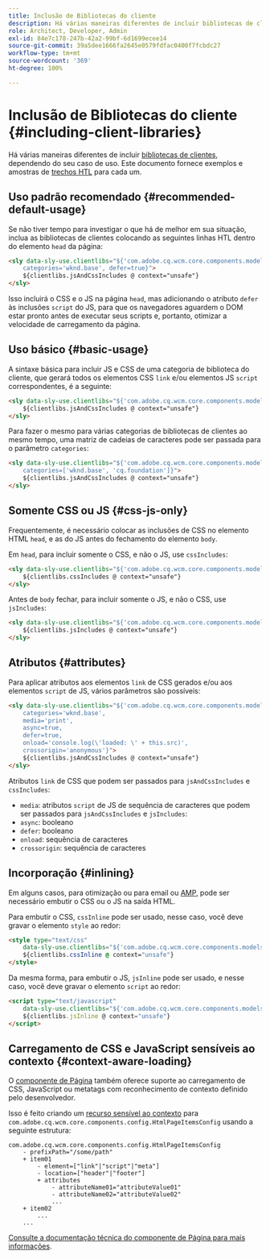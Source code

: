 ```yaml
---
title: Inclusão de Bibliotecas do cliente
description: Há várias maneiras diferentes de incluir bibliotecas de clientes, dependendo do seu caso de uso.
role: Architect, Developer, Admin
exl-id: 84e7c178-247b-42a2-99bf-6d1699ecee14
source-git-commit: 39a5dee1666fa2645e0579fdfac0400f7fcbdc27
workflow-type: tm+mt
source-wordcount: '369'
ht-degree: 100%

---
```


# Inclusão de Bibliotecas do cliente {#including-client-libraries}

Há várias maneiras diferentes de incluir [bibliotecas de clientes](/help/developing/archetype/front-end.md#clientlibs), dependendo do seu caso de uso. Este documento fornece exemplos e amostras de [trechos HTL](https://experienceleague.adobe.com/docs/experience-manager-htl/using/overview.html?lang=pt-BR) para cada um.

## Uso padrão recomendado {#recommended-default-usage}

Se não tiver tempo para investigar o que há de melhor em sua situação, inclua as bibliotecas de clientes colocando as seguintes linhas HTL dentro do elemento `head` da página:

```html
<sly data-sly-use.clientlibs="${'com.adobe.cq.wcm.core.components.models.ClientLibraries' @
    categories='wknd.base', defer=true}">
    ${clientlibs.jsAndCssIncludes @ context="unsafe"}
</sly>
```

Isso incluirá o CSS e o JS na página `head`, mas adicionando o atributo `defer` às inclusões `script` do JS, para que os navegadores aguardem o DOM estar pronto antes de executar seus scripts e, portanto, otimizar a velocidade de carregamento da página.

## Uso básico {#basic-usage}

A sintaxe básica para incluir JS e CSS de uma categoria de biblioteca do cliente, que gerará todos os elementos CSS `link` e/ou elementos JS `script` correspondentes, é a seguinte:

```html
<sly data-sly-use.clientlibs="${'com.adobe.cq.wcm.core.components.models.ClientLibraries' @ categories='wknd.base'}">
    ${clientlibs.jsAndCssIncludes @ context="unsafe"}
</sly>
```

Para fazer o mesmo para várias categorias de bibliotecas de clientes ao mesmo tempo, uma matriz de cadeias de caracteres pode ser passada para o parâmetro `categories`:

```html
<sly data-sly-use.clientlibs="${'com.adobe.cq.wcm.core.components.models.ClientLibraries' @
    categories=['wknd.base', 'cq.foundation']}">
    ${clientlibs.jsAndCssIncludes @ context="unsafe"}
</sly>
```

## Somente CSS ou JS {#css-js-only}

Frequentemente, é necessário colocar as inclusões de CSS no elemento HTML `head`, e as do JS antes do fechamento do elemento `body`.

Em `head`, para incluir somente o CSS, e não o JS, use `cssIncludes`:

```html
<sly data-sly-use.clientlibs="${'com.adobe.cq.wcm.core.components.models.ClientLibraries' @ categories='wknd.base'}">
    ${clientlibs.cssIncludes @ context="unsafe"}
</sly>
```

Antes de `body` fechar, para incluir somente o JS, e não o CSS, use `jsIncludes`:

```html
<sly data-sly-use.clientlibs="${'com.adobe.cq.wcm.core.components.models.ClientLibraries' @ categories='wknd.base'}">
    ${clientlibs.jsIncludes @ context="unsafe"}
</sly>
```

## Atributos {#attributes}

Para aplicar atributos aos elementos `link` de CSS gerados e/ou aos elementos `script` de JS, vários parâmetros são possíveis:

```html
<sly data-sly-use.clientlibs="${'com.adobe.cq.wcm.core.components.models.ClientLibraries' @
    categories='wknd.base',
    media='print',
    async=true,
    defer=true,
    onload='console.log(\'loaded: \' + this.src)',
    crossorigin='anonymous'}">
    ${clientlibs.jsAndCssIncludes @ context="unsafe"}
</sly>
```

Atributos `link` de CSS que podem ser passados para `jsAndCssIncludes` e `cssIncludes`:

* `media`: atributos `script` de JS de sequência de caracteres que podem ser passados para `jsAndCssIncludes` e `jsIncludes`:
* `async`: booleano
* `defer`: booleano
* `onload`: sequência de caracteres
* `crossorigin`: sequência de caracteres

## Incorporação {#inlining}

Em alguns casos, para otimização ou para email ou [AMP](amp.md), pode ser necessário embutir o CSS ou o JS na saída HTML.

Para embutir o CSS, `cssInline` pode ser usado, nesse caso, você deve gravar o elemento `style` ao redor:

```html
<style type="text/css"
    data-sly-use.clientlibs="${'com.adobe.cq.wcm.core.components.models.ClientLibraries' @ categories='wknd.base'}">
    ${clientlibs.cssInline @ context="unsafe"}
</style>
```

Da mesma forma, para embutir o JS, `jsInline` pode ser usado, e nesse caso, você deve gravar o elemento `script` ao redor:

```html
<script type="text/javascript"
    data-sly-use.clientlibs="${'com.adobe.cq.wcm.core.components.models.ClientLibraries' @ categories='wknd.base'}">
    ${clientlibs.jsInline @ context="unsafe"}
</script>
```

## Carregamento de CSS e JavaScript sensíveis ao contexto {#context-aware-loading}

O [componente de Página](/help/components/page.md) também oferece suporte ao carregamento de CSS, JavaScript ou metatags com reconhecimento de contexto definido pelo desenvolvedor.

Isso é feito criando um [recurso sensível ao contexto](context-aware-configs.md) para `com.adobe.cq.wcm.core.components.config.HtmlPageItemsConfig` usando a seguinte estrutura:

```text
com.adobe.cq.wcm.core.components.config.HtmlPageItemsConfig
    - prefixPath="/some/path"
    + item01
        - element=["link"|"script"|"meta"]
        - location=["header"|"footer"]
        + attributes
            - attributeName01="attributeValue01"
            - attributeName02="attributeValue02"
            ...
    + item02
        ...
    ...
```

[Consulte a documentação técnica do componente de Página para mais informações](https://github.com/adobe/aem-core-wcm-components/tree/master/content/src/content/jcr_root/apps/core/wcm/components/page/v2/page#loading-of-context-aware-cssjs).
